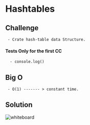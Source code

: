 # Hashtables
 
## Challenge
     
     - Crate hash-table data Structure. 

#### Tests Only for the first CC
      
      - console.log()
    
## Big O

     - O(1) ------- > constant time. 

## Solution

![whiteboard]()